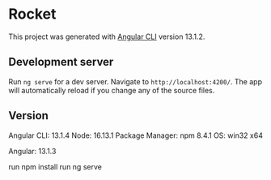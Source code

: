 # Rocket

This project was generated with [Angular CLI](https://github.com/angular/angular-cli) version 13.1.2.

## Development server

Run `ng serve` for a dev server. Navigate to `http://localhost:4200/`. The app will automatically reload if you change any of the source files.

## Version
Angular CLI: 13.1.4
Node: 16.13.1
Package Manager: npm 8.4.1
OS: win32 x64

Angular: 13.1.3

run npm install
run ng serve